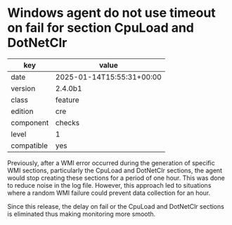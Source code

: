 [//]: # (werk v2)
# Windows agent do not use timeout on fail for section CpuLoad and DotNetClr

key        | value
---------- | ---
date       | 2025-01-14T15:55:31+00:00
version    | 2.4.0b1
class      | feature
edition    | cre
component  | checks
level      | 1
compatible | yes


Previously, after a WMI error occurred during the generation of 
specific WMI sections, particularly the CpuLoad and DotNetClr sections, 
the agent would stop creating these sections for a period of one 
hour. This was done to reduce noise in the log file. However, 
this approach led to situations where a random WMI failure could 
prevent data collection for an hour.

Since this release, the delay on fail or the CpuLoad and DotNetClr 
sections is eliminated thus making monitoring more smooth.